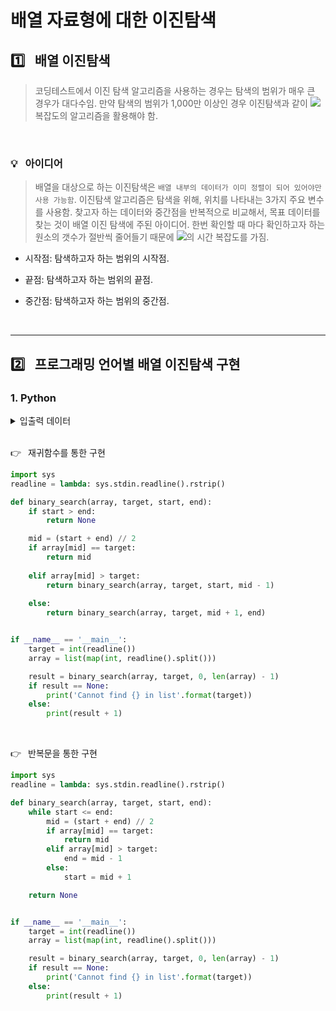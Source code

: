 # 배열 자료형에 대한 이진탐색

## :one:&ensp; 배열 이진탐색

> 코딩테스트에서 이진 탐색 알고리즘을 사용하는 경우는 탐색의 범위가 매우 큰 경우가 대다수임. 만약 탐색의 범위가 1,000만 이상인 경우 이진탐색과 같이 <img src="https://chart.apis.google.com/chart?cht=tx&chl=O(n%5Clog%7B%7D%7Bn%7D)" /> 복잡도의 알고리즘을 활용해야 함.

<br/>

### :bulb:&ensp; 아이디어

> 배열을 대상으로 하는 이진탐색은 `배열 내부의 데이터가 이미 정렬이 되어 있어야만 사용 가능함`. 이진탐색 알고리즘은 탐색을 위해, 위치를 나타내는 3가지 주요 변수를 사용함. 찾고자 하는 데이터와 중간점을 반복적으로 비교해서, 목표 데이터를 찾는 것이 배열 이진 탐색에 주된 아이디어. 한번 확인할 때 마다 확인하고자 하는 원소의 갯수가 절반씩 줄어들기 때문에 <img src="https://chart.apis.google.com/chart?cht=tx&chl=O(%5Clog%7B%7D%7Bn%7D)" />의 시간 복잡도를 가짐.

* 시작점: 탐색하고자 하는 범위의 시작점.

* 끝점: 탐색하고자 하는 범위의 끝점.

* 중간점: 탐색하고자 하는 범위의 중간점.

<br/>

---
## :two:&ensp; 프로그래밍 언어별 배열 이진탐색 구현

### 1. Python

<details><summary>입출력 데이터</summary>

```bash
# Input Data 1 
7
1 3 5 7 9 11 13 15 17 19

# Output 1
4


# Input Data 2
7
1 3 5 6 9 11 13 15 17 19

# Output 2
Cannot find 7 in list
```

</details><br/>


:point_right:&ensp; 재귀함수를 통한 구현

```python
import sys
readline = lambda: sys.stdin.readline().rstrip()

def binary_search(array, target, start, end):
    if start > end:
        return None

    mid = (start + end) // 2
    if array[mid] == target:
        return mid
    
    elif array[mid] > target:
        return binary_search(array, target, start, mid - 1)
    
    else:
        return binary_search(array, target, mid + 1, end)


if __name__ == '__main__':
    target = int(readline())
    array = list(map(int, readline().split()))

    result = binary_search(array, target, 0, len(array) - 1)
    if result == None:
        print('Cannot find {} in list'.format(target))
    else:
        print(result + 1)
```

<br/>

:point_right:&ensp; 반복문을 통한 구현

```py
import sys
readline = lambda: sys.stdin.readline().rstrip()

def binary_search(array, target, start, end):
    while start <= end:
        mid = (start + end) // 2
        if array[mid] == target:
            return mid
        elif array[mid] > target:
            end = mid - 1
        else:
            start = mid + 1

    return None


if __name__ == '__main__':
    target = int(readline())
    array = list(map(int, readline().split()))

    result = binary_search(array, target, 0, len(array) - 1)
    if result == None:
        print('Cannot find {} in list'.format(target))
    else:
        print(result + 1)
```